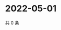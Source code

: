 # 2022-05-01

共 0 条

<!-- BEGIN WEIBO -->
<!-- 最后更新时间 Sun May 01 2022 17:16:03 GMT+0800 (China Standard Time) -->

<!-- END WEIBO -->
